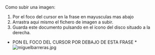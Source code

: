 Como subir una imagen:

1. Por el foco del cursor en la frase en mayusculas mas abajo
2. Arrastra aqui mismo el fichero de imagen a subir.
3. Guarda este documento pulsando en el icono del disco situado a la derecha.


* PON EL FOCO DEL CURSOR POR DEBAJO DE ESTA FRASE *
![miguelbarreras.jpg]({{site.baseurl}}/imgs/personas/miguelbarreras.jpg)
